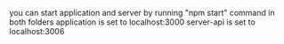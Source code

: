 you can start application and server by running "npm start" command in both folders
application is set to localhost:3000
server-api is set to localhost:3006
